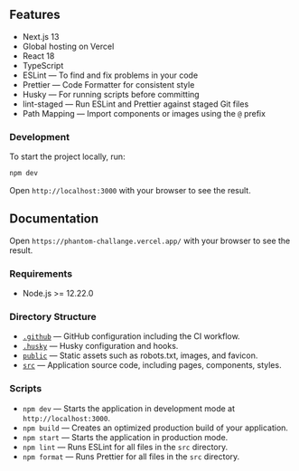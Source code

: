 ## Features

- Next.js 13
- Global hosting on Vercel
- React 18
- TypeScript
- ESLint — To find and fix problems in your code
- Prettier — Code Formatter for consistent style
- Husky — For running scripts before committing
- lint-staged — Run ESLint and Prettier against staged Git files
- Path Mapping — Import components or images using the `@` prefix

### Development

To start the project locally, run:

```bash
npm dev
```

Open `http://localhost:3000` with your browser to see the result.

## Documentation

Open `https://phantom-challange.vercel.app/` with your browser to see the result.

### Requirements

- Node.js >= 12.22.0

### Directory Structure

- [`.github`](.github) — GitHub configuration including the CI workflow.<br>
- [`.husky`](.husky) — Husky configuration and hooks.<br>
- [`public`](./public) — Static assets such as robots.txt, images, and favicon.<br>
- [`src`](./src) — Application source code, including pages, components, styles.

### Scripts

- `npm dev` — Starts the application in development mode at `http://localhost:3000`.
- `npm build` — Creates an optimized production build of your application.
- `npm start` — Starts the application in production mode.
- `npm lint` — Runs ESLint for all files in the `src` directory.
- `npm format` — Runs Prettier for all files in the `src` directory.
